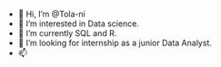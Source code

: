 - 👋 Hi, I’m @Tola-ni
- 👀 I’m interested in Data science.
- 🌱 I’m currently SQL and R.
- 💞️ I’m looking for internship as a junior Data Analyst.
- 📫 

<!---
Tola-ni/Tola-ni is a ✨ special ✨ repository because its `README.md` (this file) appears on your GitHub profile.
You can click the Preview link to take a look at your changes.
--->
